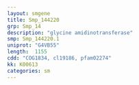 ```yaml
---
layout: smgene
title: Smp_144220
grp: Smp_14
description: "glycine amidinotransferase"
smp: Smp_144220.1
uniprot: "G4VB55"
length:  1155
cdd: "COG1834, cl19186, pfam02274"
kk: K00613
categories: sm
---
```

